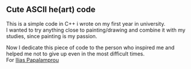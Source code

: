 ## Cute ASCII he(art) code

This is a simple code in C++ i wrote on my first year in university.  
I wanted to try anything close to painting/drawing and combine it with my studies, since painting is my passion.

Now I dedicate this piece of code to the person who inspired me and helped me not to give up even in the most difficult times.  
For [Ilias Papalamprou](https://github.com/ipapal)